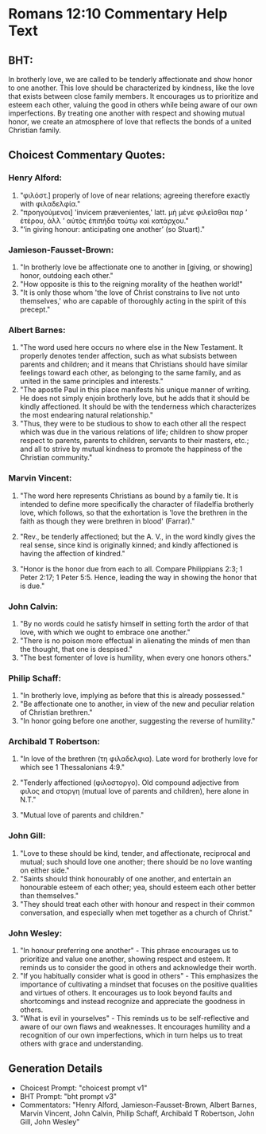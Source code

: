 # Romans 12:10 Commentary Help Text

## BHT:
In brotherly love, we are called to be tenderly affectionate and show honor to one another. This love should be characterized by kindness, like the love that exists between close family members. It encourages us to prioritize and esteem each other, valuing the good in others while being aware of our own imperfections. By treating one another with respect and showing mutual honor, we create an atmosphere of love that reflects the bonds of a united Christian family.

## Choicest Commentary Quotes:
### Henry Alford:
1. "φιλόστ.] properly of love of near relations; agreeing therefore exactly with φιλαδελφία." 
2. "προηγούμενοι] 'invicem prævenientes,' latt. μὴ μένε φιλεῖσθαι παρ ʼ ἑτέρου, ἀλλ ʼ αὐτὸς ἐπιπήδα τούτῳ καὶ κατάρχου." 
3. "‘in giving honour: anticipating one another’ (so Stuart)."

### Jamieson-Fausset-Brown:
1. "In brotherly love be affectionate one to another in [giving, or showing] honor, outdoing each other."
2. "How opposite is this to the reigning morality of the heathen world!"
3. "It is only those whom 'the love of Christ constrains to live not unto themselves,' who are capable of thoroughly acting in the spirit of this precept."

### Albert Barnes:
1. "The word used here occurs no where else in the New Testament. It properly denotes tender affection, such as what subsists between parents and children; and it means that Christians should have similar feelings toward each other, as belonging to the same family, and as united in the same principles and interests."
2. "The apostle Paul in this place manifests his unique manner of writing. He does not simply enjoin brotherly love, but he adds that it should be kindly affectioned. It should be with the tenderness which characterizes the most endearing natural relationship."
3. "Thus, they were to be studious to show to each other all the respect which was due in the various relations of life; children to show proper respect to parents, parents to children, servants to their masters, etc.; and all to strive by mutual kindness to promote the happiness of the Christian community."

### Marvin Vincent:
1. "The word here represents Christians as bound by a family tie. It is intended to define more specifically the character of filadelfia brotherly love, which follows, so that the exhortation is 'love the brethren in the faith as though they were brethren in blood' (Farrar)."

2. "Rev., be tenderly affectioned; but the A. V., in the word kindly gives the real sense, since kind is originally kinned; and kindly affectioned is having the affection of kindred."

3. "Honor is the honor due from each to all. Compare Philippians 2:3; 1 Peter 2:17; 1 Peter 5:5. Hence, leading the way in showing the honor that is due."

### John Calvin:
1. "By no words could he satisfy himself in setting forth the ardor of that love, with which we ought to embrace one another."
2. "There is no poison more effectual in alienating the minds of men than the thought, that one is despised."
3. "The best fomenter of love is humility, when every one honors others."

### Philip Schaff:
1. "In brotherly love, implying as before that this is already possessed."
2. "Be affectionate one to another, in view of the new and peculiar relation of Christian brethren."
3. "In honor going before one another, suggesting the reverse of humility."

### Archibald T Robertson:
1. "In love of the brethren (τη φιλαδελφια). Late word for brotherly love for which see 1 Thessalonians 4:9." 

2. "Tenderly affectioned (φιλοστοργο). Old compound adjective from φιλος and στοργη (mutual love of parents and children), here alone in N.T." 

3. "Mutual love of parents and children."

### John Gill:
1. "Love to these should be kind, tender, and affectionate, reciprocal and mutual; such should love one another; there should be no love wanting on either side."
2. "Saints should think honourably of one another, and entertain an honourable esteem of each other; yea, should esteem each other better than themselves."
3. "They should treat each other with honour and respect in their common conversation, and especially when met together as a church of Christ."

### John Wesley:
1. "In honour preferring one another" - This phrase encourages us to prioritize and value one another, showing respect and esteem. It reminds us to consider the good in others and acknowledge their worth.
2. "If you habitually consider what is good in others" - This emphasizes the importance of cultivating a mindset that focuses on the positive qualities and virtues of others. It encourages us to look beyond faults and shortcomings and instead recognize and appreciate the goodness in others.
3. "What is evil in yourselves" - This reminds us to be self-reflective and aware of our own flaws and weaknesses. It encourages humility and a recognition of our own imperfections, which in turn helps us to treat others with grace and understanding.


## Generation Details
- Choicest Prompt: "choicest prompt v1"
- BHT Prompt: "bht prompt v3"
- Commentators: "Henry Alford, Jamieson-Fausset-Brown, Albert Barnes, Marvin Vincent, John Calvin, Philip Schaff, Archibald T Robertson, John Gill, John Wesley"
